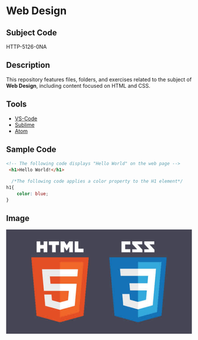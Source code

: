 # Web Design

## Subject Code

HTTP-5126-0NA

## Description

This repository features files, folders, and exercises related to the subject of **Web Design**, including content focused on HTML and CSS.

## Tools

- [VS-Code](https://code.visualstudio.com/)
- [Sublime](https://www.sublimetext.com/)
- [Atom](https://atom-editor.cc/)
  >

## Sample Code

```HTML
<!-- The following code displays "Hello World" on the web page -->
 <h1>Hello World!</h1>
```

```CSS
  /*The following code applies a color property to the H1 element*/
h1{
    color: blue;
}
```

## Image

![HTML-With-CSS](./images/html-with-css.jpg)
